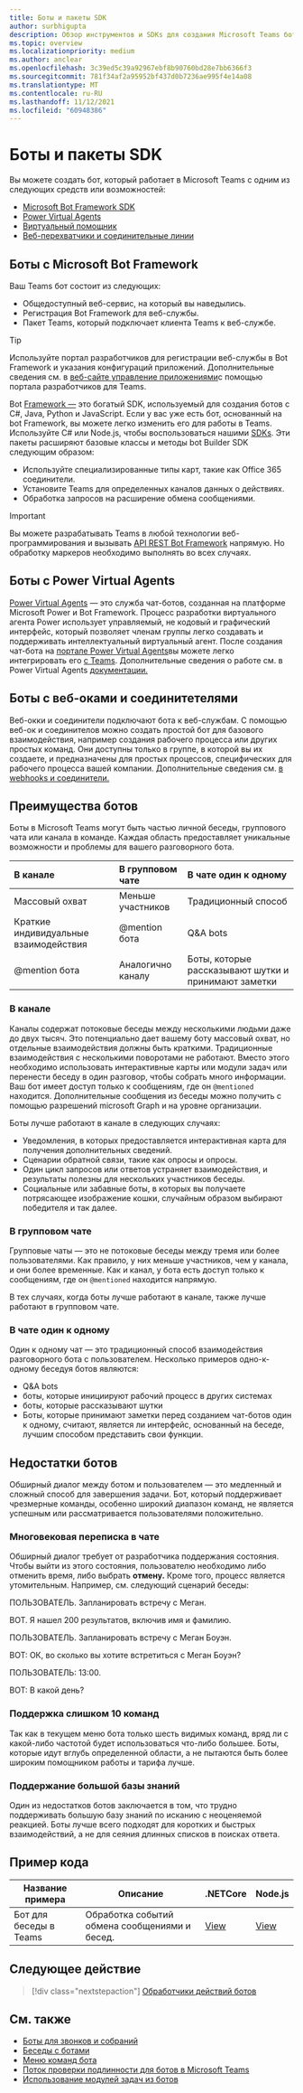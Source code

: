 ```yaml
---
title: Боты и пакеты SDK
author: surbhigupta
description: Обзор инструментов и SDKs для создания Microsoft Teams ботов.
ms.topic: overview
ms.localizationpriority: medium
ms.author: anclear
ms.openlocfilehash: 3c39ed5c39a92967ebf8b90760bd28e7bb6366f3
ms.sourcegitcommit: 781f34af2a95952bf437d0b7236ae995f4e14a08
ms.translationtype: MT
ms.contentlocale: ru-RU
ms.lasthandoff: 11/12/2021
ms.locfileid: "60948386"
---
```

# <a name="bots-and-sdks"></a>Боты и пакеты SDK

Вы можете создать бот, который работает в Microsoft Teams с одним из следующих средств или возможностей:

* [Microsoft Bot Framework SDK](#bots-with-the-microsoft-bot-framework)
* [Power Virtual Agents](#bots-with-power-virtual-agents)
* [Виртуальный помощник](~/samples/virtual-assistant.md)
* [Веб-перехватчики и соединительные линии](#bots-with-webhooks-and-connectors)

## <a name="bots-with-the-microsoft-bot-framework"></a>Боты с Microsoft Bot Framework

Ваш Teams бот состоит из следующих:

* Общедоступный веб-сервис, на который вы наведылись.
* Регистрация Bot Framework для веб-службы.
* Пакет Teams, который подключает клиента Teams к веб-службе.

> [!TIP]
> Используйте портал разработчиков для регистрации веб-службы в Bot Framework и указания конфигураций приложений. Дополнительные сведения см. в [веб-сайте управление приложениями](~/concepts/build-and-test/teams-developer-portal.md)с помощью портала разработчиков для Teams.

Bot [Framework —](https://dev.botframework.com/) это богатый SDK, используемый для создания ботов с C#, Java, Python и JavaScript. Если у вас уже есть бот, основанный на bot Framework, вы можете легко изменить его для работы в Teams. Используйте C# или Node.js, чтобы воспользоваться нашими [SDKs](/microsoftteams/platform/#pivot=sdk-tools). Эти пакеты расширяют базовые классы и методы bot Builder SDK следующим образом:

* Используйте специализированные типы карт, такие как Office 365 соединители.
* Установите Teams для определенных каналов данных о действиях.
* Обработка запросов на расширение обмена сообщениями.

> [!IMPORTANT]
> Вы можете разрабатывать Teams в любой технологии веб-программирования и вызывать [API REST Bot Framework](/bot-framework/rest-api/bot-framework-rest-overview) напрямую. Но обработку маркеров необходимо выполнять во всех случаях.

## <a name="bots-with-power-virtual-agents"></a>Боты с Power Virtual Agents

[Power Virtual Agents](/power-virtual-agents/fundamentals-what-is-power-virtual-agents) — это служба чат-ботов, созданная на платформе Microsoft Power и Bot Framework. Процесс разработки виртуального агента Power использует управляемый, не кодовый и графический интерфейс, который позволяет членам группы легко создавать и поддерживать интеллектуальный виртуальный агент. После создания чат-бота на [портале Power Virtual Agents](https://powervirtualagents.microsoft.com)вы можете легко интегрировать его [с Teams](how-to/add-power-virtual-agents-bot-to-teams.md). Дополнительные сведения о работе см. в Power Virtual Agents [документации.](/power-virtual-agents)

## <a name="bots-with-webhooks-and-connectors"></a>Боты с веб-оками и соединитетелями

Веб-окки и соединители подключают бота к веб-службам. С помощью веб-ок и соединителов можно создать простой бот для базового взаимодействия, например создания рабочего процесса или других простых команд. Они доступны только в группе, в которой вы их создаете, и предназначены для простых процессов, специфических для рабочего процесса вашей компании. Дополнительные сведения см. [в webhooks и соединители.](~/webhooks-and-connectors/what-are-webhooks-and-connectors.md)

## <a name="advantages-of-bots"></a>Преимущества ботов

Боты в Microsoft Teams могут быть частью личной беседы, группового чата или канала в команде. Каждая область предоставляет уникальные возможности и проблемы для вашего разговорного бота.

| В канале | В групповом чате | В чате один к одному |
| :-- | :-- | :-- |
| Массовый охват | Меньше участников | Традиционный способ |
| Краткие индивидуальные взаимодействия | @mention бота  | Q&A bots |
| @mention бота | Аналогично каналу | Боты, которые рассказывают шутки и принимают заметки |

### <a name="in-a-channel"></a>В канале

Каналы содержат потоковые беседы между несколькими людьми даже до двух тысяч. Это потенциально дает вашему боту массовый охват, но отдельные взаимодействия должны быть краткими. Традиционные взаимодействия с несколькими поворотами не работают. Вместо этого необходимо использовать интерактивные карты или модули задач или перенести беседу в один разговор, чтобы собрать много информации. Ваш бот имеет доступ только к сообщениям, где он `@mentioned` находится. Дополнительные сообщения из беседы можно получить с помощью разрешений microsoft Graph и на уровне организации.

Боты лучше работают в канале в следующих случаях:

* Уведомления, в которых предоставляется интерактивная карта для получения дополнительных сведений.
* Сценарии обратной связи, такие как опросы и опросы.
* Один цикл запросов или ответов устраняет взаимодействия, и результаты полезны для нескольких участников беседы.
* Социальные или забавные боты, в которых вы получаете потрясающее изображение кошки, случайным образом выбирают победителя и так далее.

### <a name="in-a-group-chat"></a>В групповом чате

Групповые чаты — это не потоковые беседы между тремя или более пользователями. Как правило, у них меньше участников, чем у канала, и они более временные. Как и канал, у бота есть доступ только к сообщениям, где он `@mentioned` находится напрямую.

В тех случаях, когда боты лучше работают в канале, также лучше работают в групповом чате.

### <a name="in-a-one-to-one-chat"></a>В чате один к одному

Один к одному чат — это традиционный способ взаимодействия разговорного бота с пользователем. Несколько примеров одно-к-одному беседуя ботов являются:
* Q&A bots
* боты, которые инициируют рабочий процесс в других системах 
* боты, которые рассказывают шутки
* Боты, которые принимают заметки перед созданием чат-ботов один к одному, считают, является ли интерфейс, основанный на беседе, лучшим способом представить свои функции.

## <a name="disadvantages-of-bots"></a>Недостатки ботов

Обширный диалог между ботом и пользователем — это медленный и сложный способ для завершения задачи. Бот, который поддерживает чрезмерные команды, особенно широкий диапазон команд, не является успешным или рассматривается пользователями положительно.

### <a name="have-multi-turn-experiences-in-chat"></a>Многовековая переписка в чате

Обширный диалог требует от разработчика поддержания состояния. Чтобы выйти из этого состояния, пользователю необходимо либо отменить время, либо выбрать **отмену.** Кроме того, процесс является утомительным. Например, см. следующий сценарий беседы:

ПОЛЬЗОВАТЕЛЬ. Запланировать встречу с Меган.

BOT. Я нашел 200 результатов, включив имя и фамилию.

ПОЛЬЗОВАТЕЛЬ. Запланировать встречу с Меган Боуэн.

BOT: ОК, во сколько вы хотите встретиться с Меган Боуэн?

ПОЛЬЗОВАТЕЛЬ: 13:00.

BOT: В какой день?

### <a name="support-too-many-commands"></a>Поддержка слишком 10 команд

Так как в текущем меню бота только шесть видимых команд, вряд ли с какой-либо частотой будет использоваться что-либо большее. Боты, которые идут вглубь определенной области, а не пытаются быть более широким помощником работы и тарифа лучше.

### <a name="maintain-a-large-knowledge-base"></a>Поддержание большой базы знаний

Один из недостатков ботов заключается в том, что трудно поддерживать большую базу знаний по исканию с неоценяемой реакцией. Боты лучше всего подходят для коротких и быстрых взаимодействий, а не для сеяния длинных списков в поисках ответа.

## <a name="code-sample"></a>Пример кода

|Название примера | Описание | .NETCore | Node.js |
|----------------|-----------------|--------------|----------------|
| Бот для беседы в Teams | Обработка событий обмена сообщениями и бесед. |[View](https://github.com/microsoft/BotBuilder-Samples/tree/master/samples/csharp_dotnetcore/57.teams-conversation-bot)|[View](https://github.com/microsoft/BotBuilder-Samples/tree/master/samples/javascript_nodejs/57.teams-conversation-bot)|

## <a name="next-step"></a>Следующее действие

> [!div class="nextstepaction"]
> [Обработчики действий ботов](~/bots/bot-basics.md)

## <a name="see-also"></a>См. также

* [Боты для звонков и собраний](~/bots/calls-and-meetings/calls-meetings-bots-overview.md)
* [Беседы с ботами](~/bots/how-to/conversations/conversation-basics.md)
* [Меню команд бота](~/bots/how-to/create-a-bot-commands-menu.md)
* [Поток проверки подлинности для ботов в Microsoft Teams](~/bots/how-to/authentication/auth-flow-bot.md)
* [Использование модулей задач из ботов](~/task-modules-and-cards/task-modules/task-modules-bots.md)
